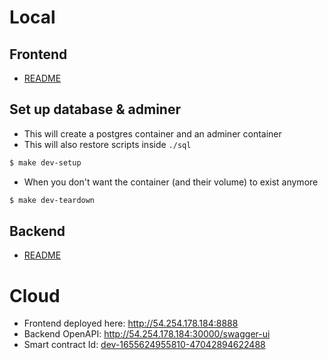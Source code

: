 # Local
## Frontend
- [README](./frontend/README.md)

## Set up database & adminer

- This will create a postgres container and an adminer container
- This will also restore scripts inside `./sql`
```bash
$ make dev-setup
```

- When you don't want the container (and their volume) to exist anymore
```bash
$ make dev-teardown
```

## Backend
- [README](./backend/README.md)

# Cloud

- Frontend deployed here: http://54.254.178.184:8888
- Backend OpenAPI: http://54.254.178.184:30000/swagger-ui
- Smart contract Id: [dev-1655624955810-47042894622488](https://explorer.testnet.near.org/accounts/dev-1655624955810-47042894622488)
